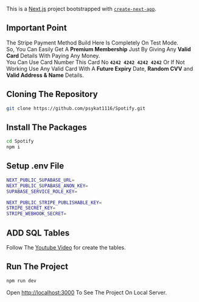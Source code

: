 This is a [Next.js](https://nextjs.org/) project bootstrapped with [`create-next-app`](https://github.com/vercel/next.js/tree/canary/packages/create-next-app).

## Important Point
The Stripe Payment Method Build Here Is Completely On Test Mode.<br/> So, You Can Easily Get A <b>Premium Membership</b> Just By Giving Any <b>Valid Card</b> Details With Paying Any Money.<br/> You Can Use Card Number This Card No <b>`4242 4242 4242 4242`</b> Or If Not Working Use Any Valid Card With A <b>Future Expiry</b> Date, <b>Random CVV</b> and <b/>Valid Address & Name</b> Details. 

## Cloning The Repository

```bash
git clone https://github.com/psykat1116/Spotify.git
```

## Install The Packages
```bash
cd Spotify
npm i
```

## Setup .env File
```bash
NEXT_PUBLIC_SUPABASE_URL=
NEXT_PUBLIC_SUPABASE_ANON_KEY=
SUPABASE_SERVICE_ROLE_KEY=

NEXT_PUBLIC_STRIPE_PUBLISHABLE_KEY=
STRIPE_SECRET_KEY=
STRIPE_WEBHOOK_SECRET=
```

## ADD SQL Tables
Follow The [Youtube Video](https://www.youtube.com/watch?v=2aeMRB8L) for create the tables.

## Run The Project
```bash
npm run dev
```

Open [http://localhost:3000](http://localhost:3000) To See The Project On Local Server.
